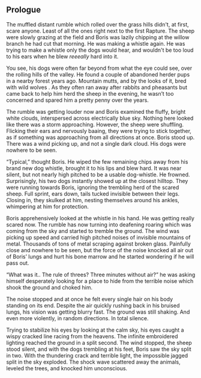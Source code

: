 Prologue
--------

The muffled distant rumble which rolled over the grass hills didn't, at first, scare anyone. Least of all the ones right next to the first Rapture. The sheep were slowly grazing at the field and Boris was lazily chipping at the willow branch he had cut that morning. He was making a whistle again. He was trying to make a whistle only the dogs would hear, and wouldn't be too loud to his ears when he blew _reeeally_ hard into it. 


You see, his dogs were often far beyond from what the eye could see, over the rolling hills of the valley. He found a couple of abandoned herder pups in a nearby forest years ago. Mountain mutts, and by the looks of it, bred with wild wolves . As they often ran away after rabbits and pheasants but came back to help him herd the sheep in the evening, he wasn’t too concerned and spared him a pretty penny over the years. 


The rumble was getting louder now and Boris examined the fluffy, bright white clouds, interspersed across electrically blue sky. Nothing here looked like there was a storm approaching. However, the sheep were shuffling. Flicking their ears and nervously baaing, they were trying to stick together, as if something was approaching from all directions at once. Boris stood up. There was a wind picking up, and not a single dark cloud. His dogs were nowhere to be seen.


“Typical,” thought Boris. He wiped the few remaining chips away from his brand new dog whistle, brought it to his lips and blew hard. It was near silent, but not nearly high pitched to be a usable dog-whistle. He frowned. Surprisingly, his two dogs instantly showed up at the closest hilltop. They were running towards Boris, ignoring the trembling herd of the scared sheep. Full sprint, ears down, tails tucked invisible between their legs. Closing in, they skulked at him, nesting themselves around his ankles, whimpering at him for protection. 


Boris apprehensively looked at the whistle in his hand. He was getting really scared now. The rumble has now turning into deafening roaring which was coming from the sky and started to tremble the ground. The wind was picking up speed and carried high pitched noises of invisible mountains of metal. Thousands of tons of metal scraping against broken glass. Painfully close and nowhere to be seen, but the force of the noise knocked all air out of Boris’ lungs and hurt his bone marrow and he started wondering if he will pass out. 


“What was it.. The rule of threes? Three minutes without air?” he was asking himself desperately looking for a place to hide from the terrible noise which shook the ground and choked him.


The noise stopped and at once he felt every single hair on his body standing on its end. Despite the air quickly rushing back in his bruised lungs, his vision was getting blurry fast. The ground was still shaking. And even more violently, in random directions. In total silence. 


Trying to stabilize his eyes by looking at the calm sky, his eyes caught a wispy cracked line racing from the heavens. The infinite embroidered lighting reached the ground in a split second. The wind stopped, the sheep stood silent, and with the dogs trembling at his feet, Boris saw the sky split in two. With the thundering crack and terrible light, the impossible jagged split in the sky exploded. The shock wave scattered away the animals, leveled the trees, and knocked him unconscious.
